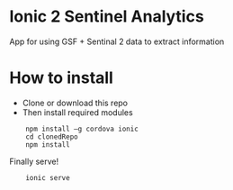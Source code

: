 # Ionic 2 Sentinel Analytics

App for using GSF + Sentinal 2 data to extract information

# How to install

* Clone or download this repo
* Then install required modules

```
	npm install –g cordova ionic
    cd clonedRepo
    npm install

```
Finally serve!

```
	ionic serve
```


